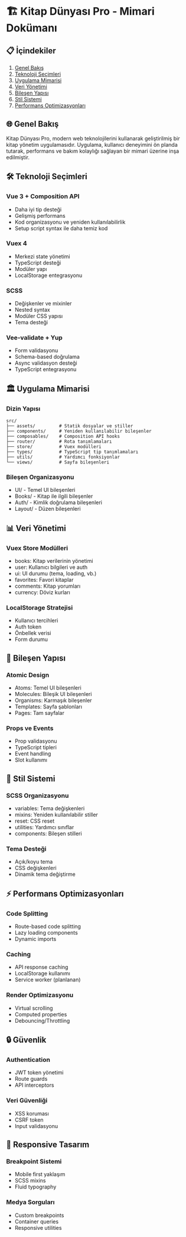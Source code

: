 # 🏗️ Kitap Dünyası Pro - Mimari Dokümanı

## 📋 İçindekiler

1. [Genel Bakış](#genel-bakış)
2. [Teknoloji Seçimleri](#teknoloji-seçimleri)
3. [Uygulama Mimarisi](#uygulama-mimarisi)
4. [Veri Yönetimi](#veri-yönetimi)
5. [Bileşen Yapısı](#bileşen-yapısı)
6. [Stil Sistemi](#stil-sistemi)
7. [Performans Optimizasyonları](#performans-optimizasyonları)

## 🌐 Genel Bakış

Kitap Dünyası Pro, modern web teknolojilerini kullanarak geliştirilmiş bir kitap yönetim uygulamasıdır. Uygulama, kullanıcı deneyimini ön planda tutarak, performans ve bakım kolaylığı sağlayan bir mimari üzerine inşa edilmiştir.

## 🛠️ Teknoloji Seçimleri

### Vue 3 + Composition API
- Daha iyi tip desteği
- Gelişmiş performans
- Kod organizasyonu ve yeniden kullanılabilirlik
- Setup script syntax ile daha temiz kod

### Vuex 4
- Merkezi state yönetimi
- TypeScript desteği
- Modüler yapı
- LocalStorage entegrasyonu

### SCSS
- Değişkenler ve mixinler
- Nested syntax
- Modüler CSS yapısı
- Tema desteği

### Vee-validate + Yup
- Form validasyonu
- Schema-based doğrulama
- Async validasyon desteği
- TypeScript entegrasyonu

## 🏛️ Uygulama Mimarisi

### Dizin Yapısı
```
src/
├── assets/         # Statik dosyalar ve stiller
├── components/     # Yeniden kullanılabilir bileşenler
├── composables/    # Composition API hooks
├── router/         # Rota tanımlamaları
├── store/          # Vuex modülleri
├── types/          # TypeScript tip tanımlamaları
├── utils/          # Yardımcı fonksiyonlar
└── views/          # Sayfa bileşenleri
```

### Bileşen Organizasyonu
- UI/ - Temel UI bileşenleri
- Books/ - Kitap ile ilgili bileşenler
- Auth/ - Kimlik doğrulama bileşenleri
- Layout/ - Düzen bileşenleri

## 📊 Veri Yönetimi

### Vuex Store Modülleri
- books: Kitap verilerinin yönetimi
- user: Kullanıcı bilgileri ve auth
- ui: UI durumu (tema, loading, vb.)
- favorites: Favori kitaplar
- comments: Kitap yorumları
- currency: Döviz kurları

### LocalStorage Stratejisi
- Kullanıcı tercihleri
- Auth token
- Önbellek verisi
- Form durumu

## 🧩 Bileşen Yapısı

### Atomic Design
- Atoms: Temel UI bileşenleri
- Molecules: Bileşik UI bileşenleri
- Organisms: Karmaşık bileşenler
- Templates: Sayfa şablonları
- Pages: Tam sayfalar

### Props ve Events
- Prop validasyonu
- TypeScript tipleri
- Event handling
- Slot kullanımı

## 🎨 Stil Sistemi

### SCSS Organizasyonu
- variables: Tema değişkenleri
- mixins: Yeniden kullanılabilir stiller
- reset: CSS reset
- utilities: Yardımcı sınıflar
- components: Bileşen stilleri

### Tema Desteği
- Açık/koyu tema
- CSS değişkenleri
- Dinamik tema değiştirme

## ⚡ Performans Optimizasyonları

### Code Splitting
- Route-based code splitting
- Lazy loading components
- Dynamic imports

### Caching
- API response caching
- LocalStorage kullanımı
- Service worker (planlanan)

### Render Optimizasyonu
- Virtual scrolling
- Computed properties
- Debouncing/Throttling

## 🔒 Güvenlik

### Authentication
- JWT token yönetimi
- Route guards
- API interceptors

### Veri Güvenliği
- XSS koruması
- CSRF token
- Input validasyonu

## 📱 Responsive Tasarım

### Breakpoint Sistemi
- Mobile first yaklaşım
- SCSS mixins
- Fluid typography

### Medya Sorguları
- Custom breakpoints
- Container queries
- Responsive utilities 